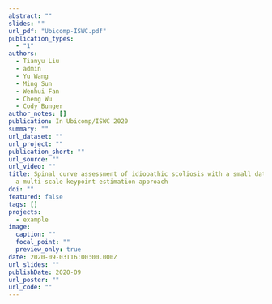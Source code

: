 ```yaml
---
abstract: ""
slides: ""
url_pdf: "Ubicomp-ISWC.pdf"
publication_types:
  - "1"
authors:
  - Tianyu Liu
  - admin
  - Yu Wang
  - Ming Sun
  - Wenhui Fan
  - Cheng Wu
  - Cody Bunger
author_notes: []
publication: In Ubicomp/ISWC 2020
summary: ""
url_dataset: ""
url_project: ""
publication_short: ""
url_source: ""
url_video: ""
title: Spinal curve assessment of idiopathic scoliosis with a small dataset via
  a multi-scale keypoint estimation approach
doi: ""
featured: false
tags: []
projects:
  - example
image:
  caption: ""
  focal_point: ""
  preview_only: true
date: 2020-09-03T16:00:00.000Z
url_slides: ""
publishDate: 2020-09
url_poster: ""
url_code: ""
---
```

